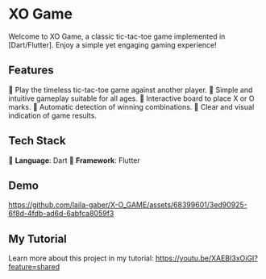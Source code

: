 # XO Game

Welcome to XO Game, a classic tic-tac-toe game implemented in [Dart/Flutter]. Enjoy a simple yet engaging gaming experience!

## Features

💎 Play the timeless tic-tac-toe game against another player.
💎 Simple and intuitive gameplay suitable for all ages.
💎 Interactive board to place X or O marks.
💎 Automatic detection of winning combinations.
💎 Clear and visual indication of game results.

## Tech Stack

💠 **Language**: Dart
💠 **Framework**: Flutter

## Demo
https://github.com/laila-gaber/X-O_GAME/assets/68399601/3ed90925-6f8d-4fdb-ad6d-6abfca8059f3

## My Tutorial

Learn more about this project in my tutorial:
https://youtu.be/XAEBI3xOiGI?feature=shared
